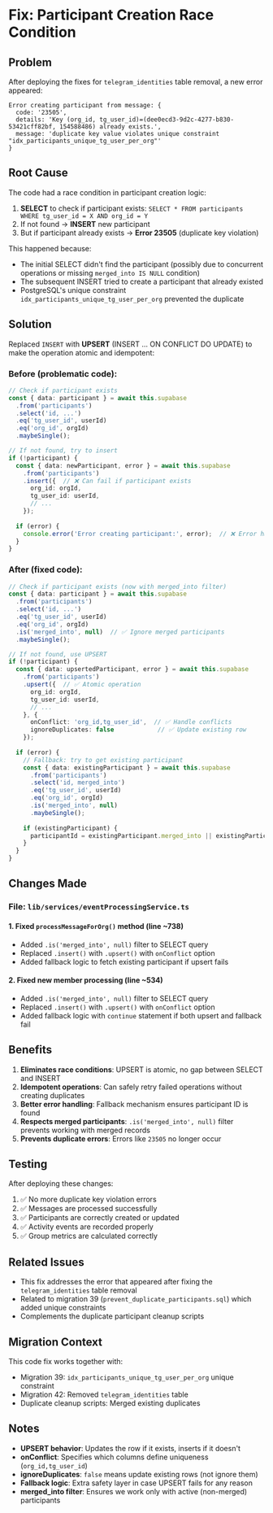 # Fix: Participant Creation Race Condition

## Problem

After deploying the fixes for `telegram_identities` table removal, a new error appeared:

```
Error creating participant from message: {
  code: '23505',
  details: 'Key (org_id, tg_user_id)=(dee0ecd3-9d2c-4277-b830-53421cff82bf, 154588486) already exists.',
  message: 'duplicate key value violates unique constraint "idx_participants_unique_tg_user_per_org"'
}
```

## Root Cause

The code had a race condition in participant creation logic:

1. **SELECT** to check if participant exists: `SELECT * FROM participants WHERE tg_user_id = X AND org_id = Y`
2. If not found → **INSERT** new participant
3. But if participant already exists → **Error 23505** (duplicate key violation)

This happened because:
- The initial SELECT didn't find the participant (possibly due to concurrent operations or missing `merged_into IS NULL` condition)
- The subsequent INSERT tried to create a participant that already existed
- PostgreSQL's unique constraint `idx_participants_unique_tg_user_per_org` prevented the duplicate

## Solution

Replaced `INSERT` with **UPSERT** (INSERT ... ON CONFLICT DO UPDATE) to make the operation atomic and idempotent:

### Before (problematic code):
```typescript
// Check if participant exists
const { data: participant } = await this.supabase
  .from('participants')
  .select('id, ...')
  .eq('tg_user_id', userId)
  .eq('org_id', orgId)
  .maybeSingle();

// If not found, try to insert
if (!participant) {
  const { data: newParticipant, error } = await this.supabase
    .from('participants')
    .insert({  // ❌ Can fail if participant exists
      org_id: orgId,
      tg_user_id: userId,
      // ...
    });
  
  if (error) {
    console.error('Error creating participant:', error);  // ❌ Error happens here
  }
}
```

### After (fixed code):
```typescript
// Check if participant exists (now with merged_into filter)
const { data: participant } = await this.supabase
  .from('participants')
  .select('id, ...')
  .eq('tg_user_id', userId)
  .eq('org_id', orgId)
  .is('merged_into', null)  // ✅ Ignore merged participants
  .maybeSingle();

// If not found, use UPSERT
if (!participant) {
  const { data: upsertedParticipant, error } = await this.supabase
    .from('participants')
    .upsert({  // ✅ Atomic operation
      org_id: orgId,
      tg_user_id: userId,
      // ...
    }, {
      onConflict: 'org_id,tg_user_id',  // ✅ Handle conflicts
      ignoreDuplicates: false            // ✅ Update existing row
    });
  
  if (error) {
    // Fallback: try to get existing participant
    const { data: existingParticipant } = await this.supabase
      .from('participants')
      .select('id, merged_into')
      .eq('tg_user_id', userId)
      .eq('org_id', orgId)
      .is('merged_into', null)
      .maybeSingle();
    
    if (existingParticipant) {
      participantId = existingParticipant.merged_into || existingParticipant.id;
    }
  }
}
```

## Changes Made

### File: `lib/services/eventProcessingService.ts`

#### 1. Fixed `processMessageForOrg()` method (line ~738)
- Added `.is('merged_into', null)` filter to SELECT query
- Replaced `.insert()` with `.upsert()` with `onConflict` option
- Added fallback logic to fetch existing participant if upsert fails

#### 2. Fixed new member processing (line ~534)
- Added `.is('merged_into', null)` filter to SELECT query
- Replaced `.insert()` with `.upsert()` with `onConflict` option
- Added fallback logic with `continue` statement if both upsert and fallback fail

## Benefits

1. **Eliminates race conditions**: UPSERT is atomic, no gap between SELECT and INSERT
2. **Idempotent operations**: Can safely retry failed operations without creating duplicates
3. **Better error handling**: Fallback mechanism ensures participant ID is found
4. **Respects merged participants**: `.is('merged_into', null)` filter prevents working with merged records
5. **Prevents duplicate errors**: Errors like `23505` no longer occur

## Testing

After deploying these changes:

1. ✅ No more duplicate key violation errors
2. ✅ Messages are processed successfully
3. ✅ Participants are correctly created or updated
4. ✅ Activity events are recorded properly
5. ✅ Group metrics are calculated correctly

## Related Issues

- This fix addresses the error that appeared after fixing the `telegram_identities` table removal
- Related to migration 39 (`prevent_duplicate_participants.sql`) which added unique constraints
- Complements the duplicate participant cleanup scripts

## Migration Context

This code fix works together with:
- Migration 39: `idx_participants_unique_tg_user_per_org` unique constraint
- Migration 42: Removed `telegram_identities` table
- Duplicate cleanup scripts: Merged existing duplicates

## Notes

- **UPSERT behavior**: Updates the row if it exists, inserts if it doesn't
- **onConflict**: Specifies which columns define uniqueness (`org_id,tg_user_id`)
- **ignoreDuplicates**: `false` means update existing rows (not ignore them)
- **Fallback logic**: Extra safety layer in case UPSERT fails for any reason
- **merged_into filter**: Ensures we work only with active (non-merged) participants

